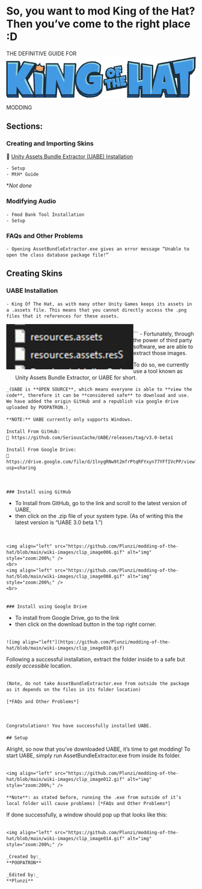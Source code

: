 # So, you want to mod King of the Hat? Then you’ve come to the right place :D

THE DEFINITIVE GUIDE FOR
![img](https://github.com/Plunzi/modding-of-the-hat/blob/main/wiki-images/clip_image002.gif?raw=true)

MODDING 

## Sections:

### Creating and Importing Skins

🔗 [Unity Assets Bundle Extractor (UABE) Installation](#_nwp7jk7nxfax)

```
- Setup
- MtH* Guide
```
*_Not done_

### Modifying Audio

```
- Fmod Bank Tool Installation
- Setup
```

### FAQs and Other Problems 

 ```
 - Opening AssetBundleExtractor.exe gives an error message “Unable to open the class database package file!”
 ```



## Creating Skins

### **UABE** Installation

```
- King Of The Hat, as with many other Unity Games keeps its assets in a .assets file. This means that you cannot directly access the .png files that it references for these assets. 
```

<img align="left" src="https://github.com/Plunzi/modding-of-the-hat/blob/main/wiki-images/clip_image004.gif" alt="img" style="zoom:200%;" />
<br>
```
- Fortunately, through the power of third party software, we are able to extract those images.

- To do so, we currently use a tool known as Unity Assets Bundle Extractor, or UABE for short.
```
_(UABE is **OPEN SOURCE**, which means everyone is able to **view the code**, therefore it can be **considered safe** to download and use. We have added the origin GitHub and a republish via google drive uploaded by POOPATRON.)_

**NOTE:** UABE currently only supports Windows.

Install From GitHub:
🔗 https://github.com/SeriousCache/UABE/releases/tag/v3.0-beta1 

Install From Google Drive:
🔗 https://drive.google.com/file/d/1lnygRNw9t2mfrPtqRFYxyn77YFfIVcPP/view?usp=sharing 

 

### Install using GitHub

```
- To Install from GitHub, go to the link and scroll to the latest version of UABE,
- then click on the .zip file of your system type.
(As of writing this the latest version is “UABE 3.0 beta 1.”)
```


<img align="left" src="https://github.com/Plunzi/modding-of-the-hat/blob/main/wiki-images/clip_image006.gif" alt="img" style="zoom:200%;" />
<br>
<img align="left" src="https://github.com/Plunzi/modding-of-the-hat/blob/main/wiki-images/clip_image008.gif" alt="img" style="zoom:200%;" />
<br>


### Install using Google Drive

```
- To install from Google Drive, go to the link
- then click on the download button in the top right corner.
```

![img align="left"](https://github.com/Plunzi/modding-of-the-hat/blob/main/wiki-images/clip_image010.gif) 

```
Following a successful installation, extract the folder inside to a safe but *easily accessible* location. 
```

(Note, do not take AssetBundleExtractor.exe from outside the package as it depends on the files in its folder location) 

[*FAQs and Other Problems*]

 

Congratulations! You have successfully installed UABE. 

## Setup

```
Alright, so now that you’ve downloaded UABE, it’s time to get modding!
To start UABE, simply run AssetBundleExtractor.exe from inside its folder. 
```

<img align="left" src="https://github.com/Plunzi/modding-of-the-hat/blob/main/wiki-images/clip_image012.gif" alt="img" style="zoom:200%;" />

**Note**: as stated before, running the .exe from outside of it’s local folder will cause problems) [*FAQs and Other Problems*]

```
If done successfully, a window should pop up that looks like this:
```

<img align="left" src="https://github.com/Plunzi/modding-of-the-hat/blob/main/wiki-images/clip_image014.gif" alt="img" style="zoom:200%;" />

_Created by:_
**POOPATRON**

_Edited by:_
**Plunzi**
